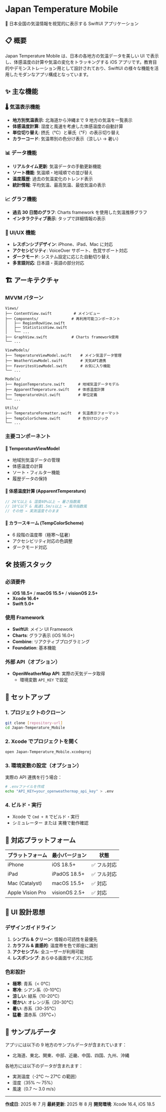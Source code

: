 # Japan Temperature Mobile

📱 日本全国の気温情報を視覚的に表示する SwiftUI アプリケーション

## 📋 概要

Japan Temperature Mobile は、日本の各地方の気温データを美しい UI で表示し、体感温度の計算や気温の変化をトラッキングする iOS アプリです。教育目的やデモンストレーション用として設計されており、SwiftUI の様々な機能を活用したモダンなアプリ構成となっています。

## ✨ 主な機能

### 🌡️ 気温表示機能

- **地方別気温表示**: 北海道から沖縄まで 9 地方の気温を一覧表示
- **体感温度計算**: 湿度と風速を考慮した体感温度の自動計算
- **単位切り替え**: 摂氏（℃）と華氏（℉）の表示切り替え
- **カラーコード**: 気温帯別の色分け表示（涼しい → 暑い）

### 📊 データ機能

- **リアルタイム更新**: 気温データの手動更新機能
- **ソート機能**: 気温順・地域順での並び替え
- **温度履歴**: 過去の気温変化のトレンド表示
- **統計情報**: 平均気温、最高気温、最低気温の表示

### 📈 グラフ機能

- **過去 30 日間のグラフ**: Charts framework を使用した気温推移グラフ
- **インタラクティブ表示**: タップで詳細情報の表示

### 🎨 UI/UX 機能

- **レスポンシブデザイン**: iPhone、iPad、Mac に対応
- **アクセシビリティ**: VoiceOver サポート、色覚サポート対応
- **ダークモード**: システム設定に応じた自動切り替え
- **多言語対応**: 日本語・英語の部分対応

## 🏗️ アーキテクチャ

### MVVM パターン

```
Views/
├── ContentView.swift          # メインビュー
├── Components/               # 再利用可能コンポーネント
│   ├── RegionRowView.swift
│   ├── StatisticsView.swift
│   └── ...
├── GraphView.swift           # Charts framework使用
└── ...

ViewModels/
├── TemperatureViewModel.swift    # メイン気温データ管理
├── WeatherViewModel.swift        # 天気API連携
├── FavoritesViewModel.swift      # お気に入り機能
└── ...

Models/
├── RegionTemperature.swift      # 地域気温データモデル
├── ApparentTemperature.swift    # 体感温度計算
├── TemperatureUnit.swift        # 単位定義
└── ...

Utils/
├── TemperatureFormatter.swift   # 気温表示フォーマット
├── TempColorScheme.swift        # 色分けロジック
└── ...
```

### 主要コンポーネント

#### 🎯 TemperatureViewModel

- 地域別気温データの管理
- 体感温度の計算
- ソート・フィルター機能
- 履歴データの保持

#### 🌈 体感温度計算 (ApparentTemperature)

```swift
// 26℃以上 & 湿度40%以上 → 暑さ指数風
// 10℃以下 & 風速1.5m/s以上 → 風冷指数風
// その他 → 実測温度そのまま
```

#### 🎨 カラースキーム (TempColorScheme)

- 6 段階の温度帯（極寒〜猛暑）
- アクセシビリティ対応の色調整
- ダークモード対応

## 🛠️ 技術スタック

### 必須要件

- **iOS 18.5+** / **macOS 15.5+** / **visionOS 2.5+**
- **Xcode 16.4+**
- **Swift 5.0+**

### 使用 Framework

- **SwiftUI**: メイン UI Framework
- **Charts**: グラフ表示 (iOS 16.0+)
- **Combine**: リアクティブプログラミング
- **Foundation**: 基本機能

### 外部 API（オプション）

- **OpenWeatherMap API**: 実際の天気データ取得
  - 環境変数 `API_KEY` で設定

## 🚀 セットアップ

### 1. プロジェクトのクローン

```bash
git clone [repository-url]
cd Japan-Temperature_Mobile
```

### 2. Xcode でプロジェクトを開く

```bash
open Japan-Temperature_Mobile.xcodeproj
```

### 3. 環境変数の設定（オプション）

実際の API 連携を行う場合：

```bash
# .envファイルを作成
echo "API_KEY=your_openweathermap_api_key" > .env
```

### 4. ビルド・実行

- Xcode で `Cmd + R` でビルド・実行
- シミュレーター または 実機で動作確認

## 📱 対応プラットフォーム

| プラットフォーム | 最小バージョン | 状態        |
| ---------------- | -------------- | ----------- |
| iPhone           | iOS 18.5+      | ✅ フル対応 |
| iPad             | iPadOS 18.5+   | ✅ フル対応 |
| Mac (Catalyst)   | macOS 15.5+    | ✅ 対応     |
| Apple Vision Pro | visionOS 2.5+  | ✅ 対応     |

## 🎨 UI 設計思想

### デザインガイドライン

1. **シンプル & クリーン**: 情報の可読性を最優先
2. **カラフル & 直感的**: 温度帯を色で即座に識別
3. **アクセシブル**: 全ユーザーが利用可能
4. **レスポンシブ**: あらゆる画面サイズに対応

### 色彩設計

- **極寒**: 青系（< 0℃）
- **寒冷**: シアン系（0-10℃）
- **涼しい**: 緑系（10-20℃）
- **暖かい**: オレンジ系（20-30℃）
- **暑い**: 赤系（30-35℃）
- **猛暑**: 濃赤系（35℃+）

## 🧪 サンプルデータ

アプリには以下の 9 地方のサンプルデータが含まれています：

- 北海道、東北、関東、中部、近畿、中国、四国、九州、沖縄

各地方には以下のデータが含まれます：

- 実測温度（-2℃ 〜 27℃ の範囲）
- 湿度（35% 〜 75%）
- 風速（0.7 〜 3.0 m/s）

---

**作成日**: 2025 年 7 月
**最終更新**: 2025 年 8 月
**開発環境**: Xcode 16.4, iOS 18.5

